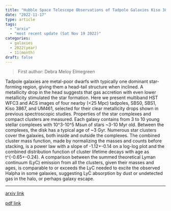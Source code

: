 ```yaml
---
title: "Hubble Space Telescope Observations of Tadpole Galaxies Kiso 3867, SBS0, SBS1, and UM461"
date: "2022-11-17"
type: article
tags:
  - "arxiv"
  - "most recent update (Sat Nov 19 2022)"
categories:
  - galaxies
  - 2022(year)
  - 11(month)
draft: false
---
```


> First author: Debra Meloy Elmegreen

 Tadpole galaxies are metal-poor dwarfs with typically one dominant
star-forming region, giving them a head-tail structure when inclined. A
metallicity drop in the head suggests that gas accretion with even lower
metallicity stimulated the star formation. Here we present multiband HST WFC3
and ACS images of four nearby (<25 Mpc) tadpoles, SBS0, SBS1, Kiso 3867, and
UM461, selected for their clear metallicity drops shown in previous
spectroscopic studies. Properties of the star complexes and compact clusters
are measured. Each galaxy contains from 3 to 10 young stellar complexes with
10^3-10^5 Msun of stars ~3-10 Myr old. Between the complexes, the disk has a
typical age of ~3 Gyr. Numerous star clusters cover the galaxies, both inside
and outside the complexes. The combined cluster mass function, made by
normalizing the masses and counts before stacking, is a power law with a slope
of -1.12+-0.14 on a log-log plot and the combined distribution function of
cluster lifetime decays with age as t^{-0.65+-0.24}. A comparison between the
summed theoretical Lyman continuum (LyC) emission from all the clusters, given
their masses and ages, is comparable to or exceeds the LyC needed to excite the
observed Halpha in some galaxies, suggesting LyC absorption by dust or
undetected gas in the halo, or perhaps galaxy escape.

---
[arxiv link](http://arxiv.org/abs/2211.09292v1)

[pdf link](http://arxiv.org/pdf/2211.09292v1)